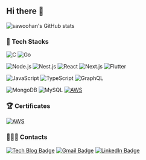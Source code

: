 ## Hi there 👋

![sawoohan's GitHub stats](https://github-readme-stats.vercel.app/api?username=saewoohan&show_icons=true&count_private=true&theme=radical)

### 🔭 Tech Stacks
  
![C](https://img.shields.io/badge/C-A8B9CC.svg?&style=for-the-badge&logo=C&logoColor=white)
![Go](https://img.shields.io/badge/Go-00ADD8.svg?&style=for-the-badge&logo=Go&logoColor=white)

![Node.js](https://img.shields.io/badge/Node.js-339933.svg?&style=for-the-badge&logo=Node.js&logoColor=white)
![Nest.js](https://img.shields.io/badge/nest.js-E0234E.svg?&style=for-the-badge&logo=nestjs&logoColor=white)
![React](https://img.shields.io/badge/React-61DAFB.svg?&style=for-the-badge&logo=React&logoColor=white)
![Next.js](https://img.shields.io/badge/Next.js-000000.svg?&style=for-the-badge&logo=Next.js&logoColor=white)
![Flutter](https://img.shields.io/badge/Flutter-02569B.svg?&style=for-the-badge&logo=Flutter&logoColor=white)

![JavaScript](https://img.shields.io/badge/JavaScript-F7DF1E.svg?&style=for-the-badge&logo=JavaScript&logoColor=black)
![TypeScript](https://img.shields.io/badge/TypeScript-3178C6.svg?&style=for-the-badge&logo=TypeScript&logoColor=white)
![GraphQL](https://img.shields.io/badge/GraphQL-E10098?style=for-the-badge&logo=GraphQL&logoColor=white)

![MongoDB](https://img.shields.io/badge/MongoDB-13aa52?style=for-the-badge&logo=mongodb&logoColor=white)
![MySQL](https://img.shields.io/badge/MySQL-4479A1?style=for-the-badge&logo=mysql&logoColor=white)
[![AWS](https://img.shields.io/badge/AWS-232F3E?style=for-the-badge&logo=amazonwebservices&logoColor=white)](https://www.credly.com/badges/9e90716e-eafd-44ef-98f2-23b195da1514/public_url)

### 🏆 Certificates
[![AWS](https://img.shields.io/badge/AWS-232F3E?style=for-the-badge&logo=amazonwebservices&logoColor=white)](https://www.credly.com/badges/9e90716e-eafd-44ef-98f2-23b195da1514/public_url)

### 🧑🏻‍💻 Contacts
[![Tech Blog Badge](http://img.shields.io/badge/-Velog-white?&style=for-the-badge&logo=Velog&link=https://velog.io/@saewoohan/)](https://velog.io/@saewoohan)
[![Gmail Badge](https://img.shields.io/badge/Gmail-d14836?&style=for-the-badge&logo=Gmail&logoColor=white&link=mailto:hso2341@hanyang.ac.kr)](mailto:hso2341@hanyang.ac.kr)
[![LinkedIn Badge](https://img.shields.io/badge/LinkedIn-0A66C2?style=for-the-badge&logo=LinkedIn&logoColor=white)](https://www.linkedin.com/in/%EC%8A%B9%EC%9A%B0-%ED%95%9C-022799371/)
